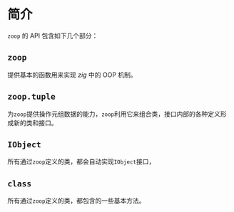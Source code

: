 # 简介
`zoop` 的 API 包含如下几个部分：

## `zoop`
提供基本的函数用来实现 *zig* 中的 OOP 机制。

## `zoop.tuple`
为`zoop`提供操作元组数据的能力，`zoop`利用它来组合类，接口内部的各种定义形成新的类和接口。

## `IObject`
所有通过`zoop`定义的类，都会自动实现`IObject`接口，

## `class`
所有通过`zoop`定义的类，都包含的一些基本方法。
